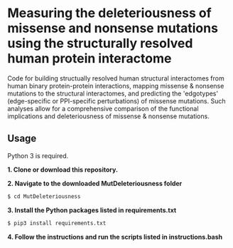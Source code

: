 # Measuring the deleteriousness of missense and nonsense mutations using the structurally resolved human protein interactome

Code for building structually resolved human structural interactomes from human binary protein-protein interactions, mapping missense & nonsense mutations to the structural interactomes, and predicting the 'edgotypes' (edge-specific or PPI-specific perturbations) of missense mutations. Such analyses allow for a comprehensive comparison of the functional implications and deleteriousness of missense & nonsense mutations.

## Usage

Python 3 is required.

**1. Clone or download this repository.**

**2. Navigate to the downloaded MutDeleteriousness folder**

```bash
$ cd MutDeleteriousness
```

**3. Install the Python packages listed in requirements.txt**

```bash
$ pip3 install requirements.txt
```

**4. Follow the instructions and run the scripts listed in instructions.bash**
